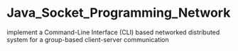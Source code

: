# Java_Socket_Programming_Network
 implement a Command-Line Interface (CLI) based networked distributed system for a group-based client-server communication
